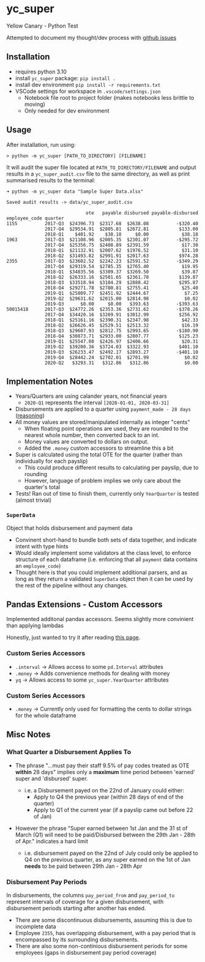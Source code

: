 # yc_super
Yellow Canary - Python Test

Attempted to document my thought/dev process with [github issues](https://github.com/alexgcoleman/yc_super/issues?q=is%3Aissue+sort%3Acreated-asc)
## Installation
- requires python 3.10
- install `yc_super` package: `pip install .`
- install dev environment `pip install -r requirements.txt`
- VSCode settings for workspace in `.vscode/settings.json`
  - Notebook file root to project folder (makes notebooks less brittle to moving)
  - Only needed for dev environment

## Usage
After installation, run using:
```
> python -m yc_super [PATH_TO_DIRECTORY] [FILENAME]
```
It will audit the super file located at `PATH_TO_DIRECTORY/FILENAME` and output results in a `yc_super_audit.csv` file to the same directory, as well as print summarised results to the terminal:
```
➜ python -m yc_super data "Sample Super Data.xlsx"

Saved audit results -> data/yc_super_audit.csv

                             ote   payable disbursed payable-disbursed
employee_code quarter
1155          2017-Q3  $24396.73  $2317.68  $2638.08          -$320.40
              2017-Q4  $29534.91  $2805.81  $2672.81           $133.00
              2018-Q1    $401.92    $38.18     $0.00            $38.18
1963          2017-Q3  $21108.96  $2005.35  $2301.07          -$295.72
              2017-Q4  $25356.75  $2408.89  $2391.59            $17.30
              2018-Q1  $21132.91  $2007.62  $1976.52            $31.10
              2018-Q2  $31493.82  $2991.91  $2017.63           $974.28
2355          2017-Q3  $23602.52  $2242.23  $2591.52          -$349.29
              2017-Q4  $29319.54  $2785.35  $2765.40            $19.95
              2018-Q1  $34835.56  $3309.37  $3269.50            $39.87
              2018-Q2  $26333.16  $2501.65  $2361.78           $139.87
              2018-Q3  $33518.94  $3184.29  $2888.42           $295.87
              2018-Q4  $29271.78  $2780.81  $2755.41            $25.40
              2019-Q1  $25809.77  $2451.92  $2444.67             $7.25
              2019-Q2  $29631.62  $2815.00  $2814.98             $0.02
              2019-Q3      $0.00     $0.00   $393.63          -$393.63
50015418      2017-Q3  $24772.26  $2353.36  $2731.62          -$378.26
              2017-Q4  $34420.16  $3269.91  $3012.99           $256.92
              2018-Q1  $25161.16  $2390.31  $2347.98            $42.33
              2018-Q2  $26626.45  $2529.51  $2513.32            $16.19
              2018-Q3  $29607.93  $2812.75  $2993.65          -$180.90
              2018-Q4  $30873.71  $2933.00  $2807.77           $125.23
              2019-Q1  $25547.08  $2426.97  $2406.66            $20.31
              2019-Q2  $39200.36  $3724.03  $3322.93           $401.10
              2019-Q3  $26233.47  $2492.17  $2893.27          -$401.10
              2019-Q4  $28442.24  $2702.01  $2701.99             $0.02
              2020-Q2   $3293.31   $312.86   $312.86             $0.00
```


## Implementation Notes
- Years/Quarters are using calander years, not financial years
  - `2020-Q1` represents the interval `[2020-01-01, 2020-03-31]`
- Disbursements are applied to a quarter using `payment_made - 28 days` ([reasoning](#what-quarter-a-disbursement-applies-to))
- All money values are stored/manipulated internally as integer "cents"
  - When floating point operations are used, they are rounded to the nearest whole number, then converted back to an int.
  - Money values are converted to dollars on output.
  - Added the `.money` custom accessors to streamline this a bit
- Super is calculated using the total OTE for the quarter (rather than individually for each payslip)
  - This could produce different results to calculating per payslip, due to rounding
  - However, language of problem implies we only care about the quarter's total
- Tests! Ran out of time to finish them, currently only `YearQuarter` is tested (almost trivial)

### `SuperData`
Object that holds disbursement and payment data
- Convinent short-hand to bundle both sets of data together, and indicate intent with type hints
- Would ideally implement some validators at the class level, to enforce structure of each dataframe (i.e. enforcing that all `payment` data contains an `employee_code`)
- Thought here is that you could implement additional parsers, and as long as they return a validated `SuperData` object then it can be used by the rest of the pipeline without any changes.


## Pandas Extensions - Custom Accessors
Implemented additonal pandas accessors. Seems slightly more convinient than applying lambdas

Honestly, just wanted to try it after reading [this page](https://pandas.pydata.org/docs/development/extending.html). 

### Custom Series Accessors
- `.interval` -> Allows access to some `pd.Interval` attributes
- `.money` -> Adds convenience methods for dealing with money
- `yq` -> Allows access to some `yc_super.YearQuarter` attributes

### Custom Series Accessors
- `.money` -> Currently only used for formatting the cents to dollar strings for the whole dataframe

## Misc Notes

### What Quarter a Disbursement Applies To
- The phrase "...must pay their staff 9.5% of pay codes treated as OTE **within** 28 days" implies only a **maximum** time period between 'earned' super and 'disbursed' super.
  - i.e. a Disbursement payed on the 22nd of January could either:
    - Apply to Q4 the previous year (within 28 days of end of the quarter)
    - Apply to Q1 of the current year (if a payslip came out before 22 of Jan)

- However the phrase "Super earned between 1st Jan and the 31 st of March (Q1) will need to be paid/Disbursed between the 29th Jan - 28th of Apr." indicates a hard limit 
  - i.e. disbursement payed on the 22nd of July could only be applied to Q4 on the previous quarter, as any super earned on the 1st of Jan **needs** to be paid between 29th Jan - 28th Apr


### Disbursement Pay Periods
In disbursements, the columns `pay_period_from` and `pay_period_to` represent intervals of coverage for a given disbursement, with disbursement periods starting after another has ended.
  - There are some discontinuous disbursements, assuming this is due to incomplete data
  - Employee `2355`, has overlapping disbursement, with a pay period that is encompassed by its surrounding disbursements.
  - There are also some non-continious disbursement periods for some employees (gaps in disbursement pay period coverage)